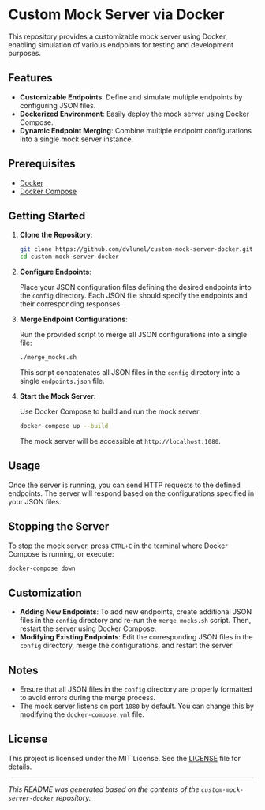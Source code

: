 # Custom Mock Server via Docker

This repository provides a customizable mock server using Docker, enabling simulation of various endpoints for testing and development purposes.

## Features

- **Customizable Endpoints**: Define and simulate multiple endpoints by configuring JSON files.
- **Dockerized Environment**: Easily deploy the mock server using Docker Compose.
- **Dynamic Endpoint Merging**: Combine multiple endpoint configurations into a single mock server instance.

## Prerequisites

- [Docker](https://www.docker.com/get-started)
- [Docker Compose](https://docs.docker.com/compose/install/)

## Getting Started

1. **Clone the Repository**:

   ```bash
   git clone https://github.com/dvlunel/custom-mock-server-docker.git
   cd custom-mock-server-docker
   ```

2. **Configure Endpoints**:

   Place your JSON configuration files defining the desired endpoints into the `config` directory. Each JSON file should specify the endpoints and their corresponding responses.

3. **Merge Endpoint Configurations**:

   Run the provided script to merge all JSON configurations into a single file:

   ```bash
   ./merge_mocks.sh
   ```

   This script concatenates all JSON files in the `config` directory into a single `endpoints.json` file.

4. **Start the Mock Server**:

   Use Docker Compose to build and run the mock server:

   ```bash
   docker-compose up --build
   ```

   The mock server will be accessible at `http://localhost:1080`.

## Usage

Once the server is running, you can send HTTP requests to the defined endpoints. The server will respond based on the configurations specified in your JSON files.

## Stopping the Server

To stop the mock server, press `CTRL+C` in the terminal where Docker Compose is running, or execute:

```bash
docker-compose down
```

## Customization

- **Adding New Endpoints**: To add new endpoints, create additional JSON files in the `config` directory and re-run the `merge_mocks.sh` script. Then, restart the server using Docker Compose.
- **Modifying Existing Endpoints**: Edit the corresponding JSON files in the `config` directory, merge the configurations, and restart the server.

## Notes

- Ensure that all JSON files in the `config` directory are properly formatted to avoid errors during the merge process.
- The mock server listens on port `1080` by default. You can change this by modifying the `docker-compose.yml` file.

## License

This project is licensed under the MIT License. See the [LICENSE](LICENSE) file for details.

---

*This README was generated based on the contents of the `custom-mock-server-docker` repository.*
